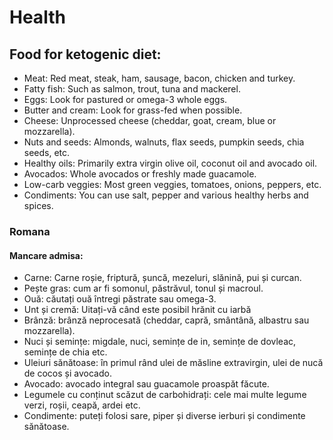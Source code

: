 # Health

## Food for ketogenic diet:

- Meat: Red meat, steak, ham, sausage, bacon, chicken and turkey.
- Fatty fish: Such as salmon, trout, tuna and mackerel.
- Eggs: Look for pastured or omega-3 whole eggs.
- Butter and cream: Look for grass-fed when possible.
- Cheese: Unprocessed cheese (cheddar, goat, cream, blue or mozzarella).
- Nuts and seeds: Almonds, walnuts, flax seeds, pumpkin seeds, chia seeds, etc.
- Healthy oils: Primarily extra virgin olive oil, coconut oil and avocado oil.
- Avocados: Whole avocados or freshly made guacamole.
- Low-carb veggies: Most green veggies, tomatoes, onions, peppers, etc.
- Condiments: You can use salt, pepper and various healthy herbs and spices.


### Romana

#### Mancare admisa:

- Carne: Carne roșie, friptură, șuncă, mezeluri, slănină, pui și curcan.
- Pește gras: cum ar fi somonul, păstrăvul, tonul și macroul.
- Ouă: căutați ouă întregi păstrate sau omega-3.
- Unt și cremă: Uitați-vă când este posibil hrănit cu iarbă
- Brânză: brânză neprocesată (cheddar, capră, smântână, albastru sau mozzarella).
- Nuci și semințe: migdale, nuci, semințe de in, semințe de dovleac, semințe de chia etc.
- Uleiuri sănătoase: în primul rând ulei de măsline extravirgin, ulei de nucă de cocos și avocado.
- Avocado: avocado integral sau guacamole proaspăt făcute.
- Legumele cu conținut scăzut de carbohidrați: cele mai multe legume verzi, roșii, ceapă, ardei etc.
- Condimente: puteți folosi sare, piper și diverse ierburi și condimente sănătoase.
